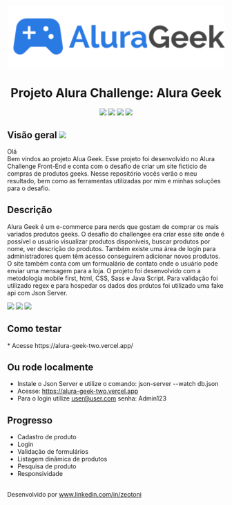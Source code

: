<p align="center"> 
  <img src="./assets/img/Logo.svg" width="600px">
</p>
<h1 align="center">Projeto Alura Challenge: Alura Geek</h1>
<p align="center">
  <img src="https://img.shields.io/badge/HTML5-E34F26?style=for-the-badge&logo=html5&logoColor=white">
  <img src="https://img.shields.io/badge/CSS3-1572B6?style=for-the-badge&logo=css3&logoColor=white">
  <img src="https://img.shields.io/badge/JavaScript-323330?style=for-the-badge&logo=javascript&logoColor=F7DF1E">
  <img src="https://img.shields.io/badge/Sass-CC6699?style=for-the-badge&logo=sass&logoColor=white">
</p>
<h2>Visão geral <img src="https://img.shields.io/badge/trabalho-em%20progresso-brightgreen"></h2>
<p>Olá<br>Bem vindos ao projeto Alua Geek. Esse projeto foi desenvolvido no Alura Challenge Front-End e conta com o desafio de criar um site fictício de compras de produtos geeks. Nesse repositório vocês verão o meu resultado, bem como as ferramentas utilizadas por mim e minhas soluções para o desafio.</p>
<h2>Descrição</h2>
<p>Alura Geek é um e-commerce para nerds que gostam de comprar os mais variados produtos geeks. O desafio do challengee era criar esse site onde é possível o usuário visualizar produtos disponíveis, buscar produtos por nome, ver descrição do produtos. Também existe uma área de login para administradores quem têm acesso conseguirem adicionar novos produtos. O site também conta com um formualário de contato onde o usuário pode enviar uma mensagem para a loja. O projeto foi desenvolvido com a metodologia mobile first, html, CSS, Sass e Java Script. Para validação foi utilizado regex e para hospedar os dados dos prdutos foi utilizado uma fake api com Json Server.</p>
<img src="https://user-images.githubusercontent.com/87879397/197628270-001ebe6d-adf8-4caf-aaa1-03337eda0734.png">
<img src="https://user-images.githubusercontent.com/87879397/197632059-db0ed560-504b-4c68-9811-829f65025435.png">
<img src="https://user-images.githubusercontent.com/87879397/197632085-98941817-a4e6-420e-bdcf-5c979b756eb9.png">

<h2>Como testar</h2>
* Acesse https://alura-geek-two.vercel.app/
<h2>Ou rode localmente</h2>

* Instale o Json Server e utilize o comando:  json-server --watch db.json 
* Acesse: https://alura-geek-two.vercel.app
* Para o login utilize user@user.com  senha: Admin123

<h2>Progresso</h2>

* Cadastro de produto
* Login
* Validação de formulários
* Listagem dinâmica de produtos
* Pesquisa de produto
* Responsividade 

<br>Desenvolvido por www.linkedin.com/in/zeotoni

